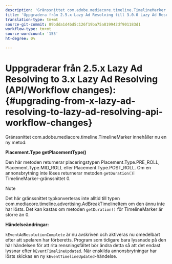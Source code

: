 ```yaml
---
description: 'Gränssnittet com.adobe.mediacore.timeline.TimelineMarker innehåller nu en ny metod '
title: 'Uppgradera från 2.5.x Lazy Ad Resolving till 3.0.0 Lazy Ad Resolving (API/Workflow changes) '
translation-type: tm+mt
source-git-commit: 89bdda1d4bd5c126f19ba75a819942df901183d1
workflow-type: tm+mt
source-wordcount: '155'
ht-degree: 0%

---
```



# Uppgraderar från 2.5.x Lazy Ad Resolving to 3.x Lazy Ad Resolving (API/Workflow changes):{#upgrading-from-x-lazy-ad-resolving-to-lazy-ad-resolving-api-workflow-changes}

Gränssnittet com.adobe.mediacore.timeline.TimelineMarker innehåller nu en ny metod:

**Placement.Type getPlacementType()**

Den här metoden returnerar placeringstypen Placement.Type.PRE_ROLL, Placement.Type.MID_ROLL eller Placement.Type.POST_ROLL. Om en annonsbrytning inte löses returnerar metoden `getDuration()`i TimelineMarker-gränssnittet 0.

>[!NOTE]
>
>Det här gränssnittet typkonverteras inte alltid till typen com.mediacore.timeline.advertising.AdBreakTimelineItem om den ännu inte har lösts. Det kan kastas om metoden `getDuration()` för TimelineMarker är större än 0.

**Händelseändringar:**

`kEventAdResolutionComplete` är nu avskriven och aktiveras nu omedelbart efter att spelaren har förberetts. Program som tidigare bara lyssnade på den här händelsen för att rita rensningsfältet bör ändra detta så att det endast lyssnar efter `kEventTimelineUpdated`. När enskilda annonsbrytningar har lösts skickas en ny `kEventTimelineUpdated`-händelse.
